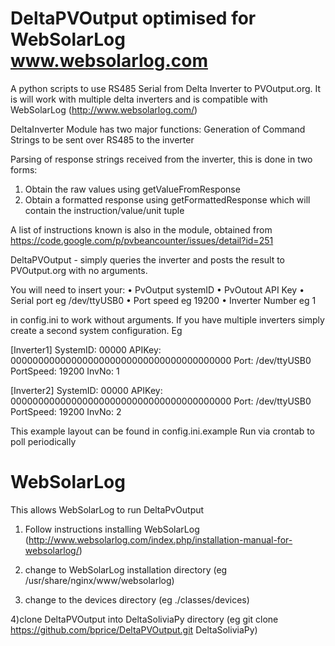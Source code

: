 DeltaPVOutput optimised for  WebSolarLog www.websolarlog.com
=============

A python scripts to use RS485 Serial from Delta Inverter to PVOutput.org. It is will work with multiple delta inverters  and is compatible with WebSolarLog (http://www.websolarlog.com/)

DeltaInverter Module has two major functions:
Generation of Command Strings to be sent over RS485 to the inverter

Parsing of response strings received from the inverter, this is done in two forms:
1) Obtain the raw values using getValueFromResponse
2) Obtain a formatted response using getFormattedResponse which will contain the instruction/value/unit tuple

A list of instructions known is also in the module, obtained from https://code.google.com/p/pvbeancounter/issues/detail?id=251

DeltaPVOutput - simply queries the inverter and posts the result to PVOutput.org with no arguments.

You will need to insert your:
•	PvOutput systemID
•	PvOutout API Key 
•	Serial port eg /dev/ttyUSB0
•	Port speed eg 19200
•	Inverter Number eg 1

in config.ini to work without arguments. If you have multiple inverters simply create a second system configuration.  Eg

[Inverter1]
SystemID: 00000
APIKey: 0000000000000000000000000000000000000000
Port: /dev/ttyUSB0
PortSpeed: 19200
InvNo: 1

[Inverter2]
SystemID: 00000
APIKey: 0000000000000000000000000000000000000000
Port: /dev/ttyUSB0
PortSpeed: 19200
InvNo: 2 


 This example layout can be found in config.ini.example
Run via crontab to poll periodically

WebSolarLog
=============

This allows WebSolarLog to run DeltaPvOutput

1) Follow instructions installing WebSolarLog (http://www.websolarlog.com/index.php/installation-manual-for-websolarlog/)
2) change to WebSolarLog installation directory (eg /usr/share/nginx/www/websolarlog)

3) change to the devices directory (eg ./classes/devices)

4)clone  DeltaPVOutput into DeltaSoliviaPy directory (eg git clone https://github.com/bprice/DeltaPVOutput.git DeltaSoliviaPy)




